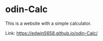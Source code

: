 # odin-Calc

This is a website with a simple calculator.


Link: https://edwin5658.github.io/odin-Calc/